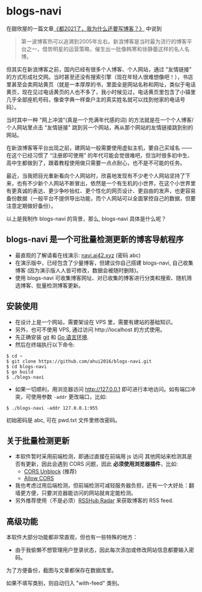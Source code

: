# blogs-navi

在甜欣屋的一篇文章[《都2021了，我为什么还要写博客？》](https://tcxx.info/notion/761.html) 中说到

> 第一波博客热可以追溯到2005年左右。新浪博客是当时最为流行的博客平台之一，借势明星的运营策略，催生出一批像韩寒和徐静蕾这样的名人名博。

但其实在新浪博客之前，国内已经有很多个人博客、个人网站，通过 "友情链接" 的方式形成社交网。当时甚至还没有搜索引擎（现在年轻人很难想像吧！），书店里甚至会卖网站黄页（就是一本厚厚的书，里面全是网站名称和网址，类似于电话黄页，现在见过电话黄页的人也不多了，我小时候见过，电话黄页里包含了小镇里几乎全部座机号码，像查字典一样查户主的真实姓名就可以找到他家的电话号码）。

当时其中一种 "网上冲浪"(真是一个充满年代感的词) 的方法就是在一个个人博客/个人网站里点击 "友情链接" 跳到另一个网站，再从那个网站的友情链接跳到别的网站。

在新浪博客等平台出现之前，建网站一般需要使用虚拟主机，要自己买域名 —— 在这个已经习惯了 “注册即可使用” 的年代可能会觉很难吧，但当时很多初中生、高中生都做到了，跟着教程使用做只需要一点点耐心，也不是不可能的任务。

最近，当我把目光重新看向个人网站时，欣喜地发现有不少老个人网站坚持了下来，也有不少新个人网站不断冒出，依然是一个有生机的小世界，在这个小世界里有更真诚的表达、更少争吵抬杠、更个性化的网页设计、更自由的发声，也更容易备份数据（一般平台不提供导出功能，而个人网站可以全面掌控自己的数据，但要注意定期做好备份）。

以上是我制作 blogs-navi 的背景，那么, blogs-navi 具体是什么呢？

## blogs-navi 是一个可批量检测更新的博客导航程序

- 最直观的了解请看在线演示: [navi.ai42.xyz](navi.ai42.xyz) (密码 abc)
- 在演示版中，已经包含了少量博客，但建议你自己搭建 blogs-navi, 自己收集博客 (因为演示版人人皆可修改，数据会被随时删除)。
- 使用 blogs-navi 可收集博客网址、对已收集的博客进行分类和搜索、随机筛选博客、批量检测博客更新。

## 安装使用

- 在设计上是一个网站，需要架设在 VPS 里，需要有建站的基础知识。
- 另外，也可不使用 VPS, 通过访问 http://localhost 的方式使用。
- 先正确安装 [git](https://git-scm.com/downloads) 和 [Go 语言环境](https://golang.google.cn/doc/install).
- 然后在终端执行以下命令:

```
$ cd ~
$ git clone https://github.com/ahui2016/blogs-navi.git
$ cd blogs-navi
$ go build
$ ./blogs-navi
```
- 如果一切顺利，用浏览器访问 http://127.0.0.1 即可进行本地访问。如有端口冲突，可使用参数 `-addr` 更改端口，比如:

```
$ ./blogs-navi -addr 127.0.0.1:955
```

初始密码是 abc, 可在 pwd.txt 文件里修改密码。


## 关于批量检测更新

- 本软件暂时采用前端检测，即通过直接在前端用 js 访问 其他网站来检测其是否有更新，因此会遇到 CORS 问题，因此 **必须使用浏览器插件**，比如:
  - [CORS Unblock](https://chrome.google.com/webstore/detail/cors-unblock/lfhmikememgdcahcdlaciloancbhjino/) (推荐)
  - [Allow CORS](https://chrome.google.com/webstore/detail/allow-cors-access-control/lhobafahddgcelffkeicbaginigeejlf)
- 我也考虑过用后端检测，但前端检测可减轻服务器负担，还有一个大好处：翻墙更方便，只要浏览器能访问的网站就肯定能检测。
- 另外推荐使用（不是必须）[RSSHub Radar](https://chrome.google.com/webstore/detail/rsshub-radar/kefjpfngnndepjbopdmoebkipbgkggaa) 来获取博客的 RSS feed.

## 高级功能

本软件大部分功能都非常直观，但也有一些特殊的地方：

- 由于我偷懒不想管理用户登录状态，因此每次添加或修改网站信息都要输入密码。

为了方便备份，截图与文章都保存在数据库里。

如果不填写类别，则自动归入 "with-feed" 类别。
